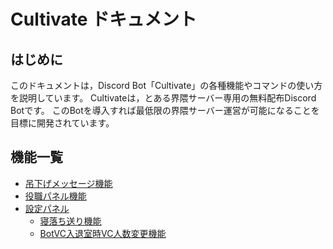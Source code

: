 # Cultivate ドキュメント
## はじめに
このドキュメントは，Discord Bot「Cultivate」の各種機能やコマンドの使い方を説明しています。
Cultivateは，とある界隈サーバー専用の無料配布Discord Botです。
このBotを導入すれば最低限の界隈サーバー運営が可能になることを目標に開発されています。
## 機能一覧
- [吊下げメッセージ機能](./system/sticky.md)
- [役職パネル機能](./system/role_panel.md)
- [設定パネル](./system/setting_panel.md)
    - [寝落ち送り機能](./system/sleep.md)
    - [BotVC入退室時VC人数変更機能](./system/bot_vc_limit.md)